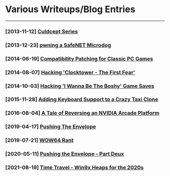 # Various Writeups/Blog Entries
---

### [2013-11-12] [Culdcept Series](./20131112)
### [2013-12-23] [pwning a SafeNET Microdog](./20131223)
### [2014-06-19] [Compatibility Patching for Classic PC Games](./20140619)
### [2014-08-07] [Hacking 'Clocktower - The First Fear'](./20140807)
### [2014-10-03] [Hacking 'I Wanna Be The Boshy' Game Saves](./20141003)
### [2015-11-28] [Adding Keyboard Support to a Crazy Taxi Clone](./20151128)
### [2016-08-04] [A Tale of Reversing an NVIDIA Arcade Platform](./20160804)
### [2019-04-17] [Pushing The Envelope](./20190417)
### [2019-07-21] [WOW64 Rant](./20190721)
### [2020-05-11] [Pushing the Envelope - Part Deux](./20200511)
### [2021-08-19] [Time Travel - Win9x Heaps for the 2020s](./20210819)
